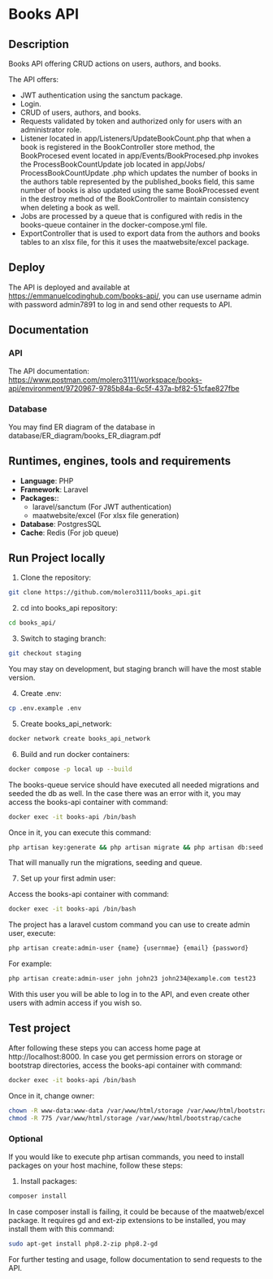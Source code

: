 # Books API

## Description

Books API offering CRUD actions on users, authors, and books.

The API offers:

- JWT authentication using the sanctum package.
- Login.
- CRUD of users, authors, and books.
- Requests validated by token and authorized only for users with an administrator role.
- Listener located in app/Listeners/UpdateBookCount.php that when a book is registered in the BookController store method, the BookProcesed event located in app/Events/BookProcesed.php invokes the ProcessBookCountUpdate job located in app/Jobs/ ProcessBookCountUpdate .php which updates the number of books in the authors table represented by the published_books field, this same number of books is also updated using the same BookProcessed event in the destroy method of the BookController to maintain consistency when deleting a book as well.
- Jobs are processed by a queue that is configured with redis in the books-queue container in the docker-compose.yml file.
- ExportController that is used to export data from the authors and books tables to an xlsx file, for this it uses the maatwebsite/excel package.

## Deploy

The API is deployed and available at https://emmanuelcodinghub.com/books-api/, 
you can use username admin with password admin7891 to log in and send other requests to API.

## Documentation

### API
The API documentation: 
https://www.postman.com/molero3111/workspace/books-api/environment/9720967-9785b84a-6c5f-437a-bf82-51cfae827fbe

### Database
You may find ER diagram of the database in database/ER_diagram/books_ER_diagram.pdf

##  Runtimes, engines, tools and requirements

- **Language**: PHP
- **Framework**: Laravel
- **Packages:**: 
    - laravel/sanctum (For JWT authentication)
    - maatwebsite/excel (For xlsx file generation)
- **Database**: PostgresSQL
- **Cache**: Redis (For job queue)

## Run Project locally

1. Clone the repository:

```bash
git clone https://github.com/molero3111/books_api.git
```

2. cd into books_api repository:

```bash
cd books_api/
```

3. Switch to staging branch:
```bash
git checkout staging
```
You may stay on development, but staging branch will have the most stable version.

4. Create .env:

```bash
cp .env.example .env
```

5. Create books_api_network:

```bash
docker network create books_api_network
```

6. Build and run docker containers:

```bash
docker compose -p local up --build
```

The books-queue service should have executed all needed migrations and seeded the db as well.
In the case there was an error with it, you may access the books-api container with command: 
```bash
docker exec -it books-api /bin/bash
```

Once in it, you can execute this command: 
```bash
php artisan key:generate && php artisan migrate && php artisan db:seed && php artisan queue:work
```
That will manually run the migrations, seeding and queue.

7. Set up your first admin user:

Access the books-api container with command:
```bash
docker exec -it books-api /bin/bash
```
The project has a laravel custom command you can use to create admin user, execute: 
```bash
php artisan create:admin-user {name} {usernmae} {email} {password}
```
For example: 
```bash
php artisan create:admin-user john john23 john234@example.com test23
```

With this user you will be able to log in to the API, and even create other users with admin access if you wish so.

## Test project

After following these steps you can access home page at http://localhost:8000. 
In case you get permission errors on storage or bootstrap directories, access the books-api
container with command:

```bash
docker exec -it books-api /bin/bash
```

Once in it, change owner: 
```bash
chown -R www-data:www-data /var/www/html/storage /var/www/html/bootstrap/cache
chmod -R 775 /var/www/html/storage /var/www/html/bootstrap/cache
```

### Optional

If you would like to execute php artisan commands, you need to install packages on your host machine, follow these steps: 

1. Install packages:

```bash
composer install
```

In case composer install is failing, it could be because of the maatweb/excel package.
It requires gd and ext-zip extensions to be installed, you may install them with this command:

```bash
sudo apt-get install php8.2-zip php8.2-gd
```

For further testing and usage, follow documentation to send requests to the API.
